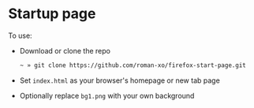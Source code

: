 # Startup page

To use:
- Download or clone the repo

  ```bash
  ~ » git clone https://github.com/roman-xo/firefox-start-page.git
  ```

- Set `index.html` as your browser's homepage or new tab page
- Optionally replace `bg1.png` with your own background

